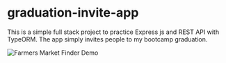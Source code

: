 # graduation-invite-app
This is a simple full stack project to practice Express js and REST API with TypeORM. The app simply invites people to my bootcamp graduation.

![Farmers Market Finder Demo](inviteApp.gif)
